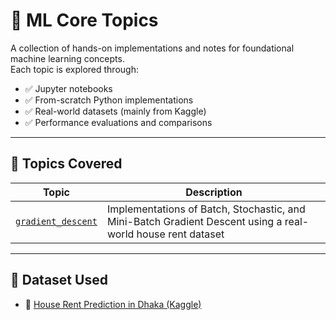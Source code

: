 # 🧠 ML Core Topics

A collection of hands-on implementations and notes for foundational machine learning concepts.  
Each topic is explored through:

- ✅ Jupyter notebooks
- ✅ From-scratch Python implementations
- ✅ Real-world datasets (mainly from Kaggle)
- ✅ Performance evaluations and comparisons

---

## 📂 Topics Covered

| Topic                                   | Description                                                                                                 |
| --------------------------------------- | ----------------------------------------------------------------------------------------------------------- |
| [`gradient_descent`](gradient_descent/) | Implementations of Batch, Stochastic, and Mini-Batch Gradient Descent using a real-world house rent dataset |

---

## 📂 Dataset Used

- 🔗 [House Rent Prediction in Dhaka (Kaggle)](https://www.kaggle.com/datasets/taeefnajib/house-rent-in-dhaka-city/code)
